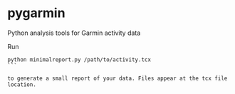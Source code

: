 # pygarmin
Python analysis tools for Garmin activity data

Run

````
python minimalreport.py /path/to/activity.tcx
```

to generate a small report of your data. Files appear at the tcx file 
location.
